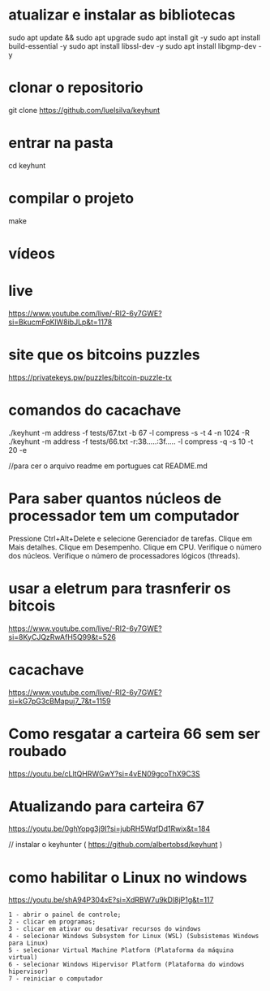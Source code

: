 
# atualizar e instalar as bibliotecas
sudo apt update && sudo apt upgrade
sudo apt install git -y
sudo apt install build-essential -y
sudo apt install libssl-dev -y
sudo apt install libgmp-dev -y

# clonar o repositorio
git clone https://github.com/luelsilva/keyhunt

# entrar na pasta
cd keyhunt

# compilar o projeto
make


# vídeos

# live 
https://www.youtube.com/live/-RI2-6y7GWE?si=BkucmFqKlW8ibJLp&t=1178

# site que os bitcoins puzzles
https://privatekeys.pw/puzzles/bitcoin-puzzle-tx

# comandos do cacachave
./keyhunt -m address -f tests/67.txt -b 67 -l compress -s -t 4 -n 1024 -R
./keyhunt -m address -f tests/66.txt -r:38.....:3f.....  -l compress -q -s 10 -t 20 -e

//para cer o arquivo readme em portugues
cat README.md

# Para saber quantos núcleos de processador tem um computador

Pressione Ctrl+Alt+Delete e selecione Gerenciador de tarefas.
Clique em Mais detalhes.
Clique em Desempenho.
Clique em CPU.
Verifique o número dos núcleos.
Verifique o número de processadores lógicos (threads).


# usar a eletrum para trasnferir os bitcois
https://www.youtube.com/live/-RI2-6y7GWE?si=8KyCJQzRwAfH5Q99&t=526


# cacachave
https://www.youtube.com/live/-RI2-6y7GWE?si=kG7pG3cBMapuj7_7&t=1159


# Como resgatar a carteira 66 sem ser roubado
https://youtu.be/cLltQHRWGwY?si=4vEN09gcoThX9C3S


# Atualizando para carteira 67
https://youtu.be/0ghYopg3j9I?si=jubRH5WqfDd1Rwix&t=184

// instalar o keyhunter  ( https://github.com/albertobsd/keyhunt  )

# como habilitar o Linux no windows
https://youtu.be/shA94P304xE?si=XdRBW7u9kDl8jP1g&t=117

	1 - abrir o painel de controle;
	2 - clicar em programas;
	3 - clicar em ativar ou desativar recursos do windows
	4 - selecionar Windows Subsystem for Linux (WSL) (Subsistemas Windows para Linux)
	5 - selecionar Virtual Machine Platform (Plataforma da máquina virtual)
	6 - selecionar Windows Hipervisor Platform (Plataforma do windows hipervisor)
	7 - reiniciar o computador







